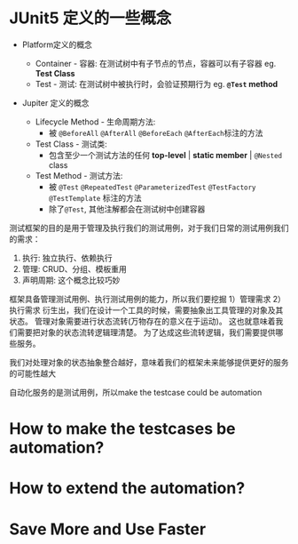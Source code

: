 # JUnit5 定义的一些概念

- Platform定义的概念
    - Container - 容器: 在测试树中有子节点的节点，容器可以有子容器 eg. **Test Class**
    - Test - 测试: 在测试树中被执行时，会验证预期行为 eg. **`@Test` method**

- Jupiter 定义的概念
    - Lifecycle Method - 生命周期方法:
        - 被 `@BeforeAll` `@AfterAll` `@BeforeEach` `@AfterEach`标注的方法
    - Test Class - 测试类:
        - 包含至少一个测试方法的任何 **top-level** | **static member** | `@Nested` class
    - Test Method - 测试方法:
        - 被 `@Test` `@RepeatedTest` `@ParameterizedTest` `@TestFactory` `@TestTemplate` 标注的方法
        - 除了`@Test`, 其他注解都会在测试树中创建容器

测试框架的目的是用于管理及执行我们的测试用例，对于我们日常的测试用例我们的需求：
1. 执行: 独立执行、依赖执行
2. 管理: CRUD、分组、模板重用
3. 声明周期: 这个概念比较巧妙

框架具备管理测试用例、执行测试用例的能力，所以我们要挖掘
1）管理需求
2）执行需求
衍生出，我们在设计一个工具的时候，需要抽象出工具管理的对象及其状态。
管理对象需要进行状态流转(万物存在的意义在于运动)。
这也就意味着我们需要把对象的状态流转逻辑理清楚。
为了达成这些流转逻辑，我们需要提供哪些服务。

我们对处理对象的状态抽象整合越好，意味着我们的框架未来能够提供更好的服务的可能性越大

自动化服务的是测试用例，所以make the testcase could be automation

# How to make the testcases be automation?
# How to extend the automation?



# Save More and Use Faster